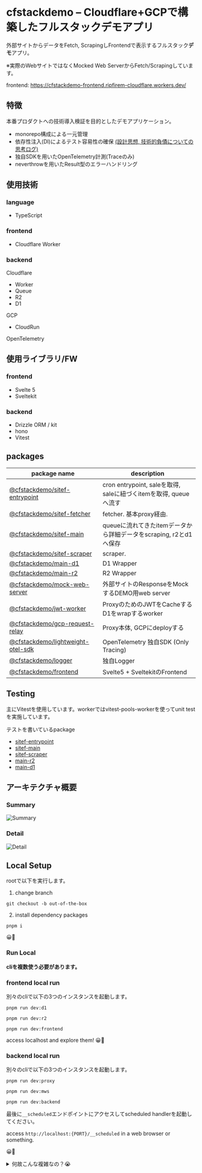 # cfstackdemo – Cloudflare+GCPで構築したフルスタックデモアプリ

外部サイトからデータをFetch, ScrapingしFrontendで表示するフルスタック**デモ**アプリ。

※実際のWebサイトではなくMocked Web ServerからFetch/Scrapingしています。

frontend: https://cfstackdemo-frontend.ripfirem-cloudflare.workers.dev/

## 特徴

本番プロダクトへの技術導入検証を目的としたデモアプリケーション。

- monorepo構成による一元管理
- 依存性注入(DI)によるテスト容易性の確保 [(設計思想, 技術的負債についての思考ログ)](https://github.com/sev3e3e/cfstackdemo/issues/1)
- 独自SDKを用いたOpenTelemetry計測(Traceのみ)
- neverthrowを用いたResult型のエラーハンドリング

## 使用技術

### language

- TypeScript

### frontend

- Cloudflare Worker

### backend

Cloudflare
- Worker
- Queue
- R2
- D1

GCP
- CloudRun

OpenTelemetry

## 使用ライブラリ/FW

### frontend

- Svelte 5
- Sveltekit

### backend

- Drizzle ORM / kit
- hono
- Vitest

## packages

| package name | description |
|--------------|-------------|
| [@cfstackdemo/sitef-entrypoint](backend/sitef/entrypoint) | cron entrypoint, saleを取得, saleに紐づくitemを取得, queueへ流す |
| [@cfstackdemo/sitef-fetcher](backend/sitef/fetcher) | fetcher. 基本proxy経由. |
| [@cfstackdemo/sitef-main](backend/sitef/main) | queueに流れてきたitemデータから詳細データをscraping, r2とd1へ保存 |
| [@cfstackdemo/sitef-scraper](backend/sitef/scraper) | scraper. |
| [@cfstackdemo/main-d1](backend/main-d1) | D1 Wrapper |
| [@cfstackdemo/main-r2](backend/main-r2) | R2 Wrapper |
| [@cfstackdemo/mock-web-server](backend/mock-web-server) | 外部サイトのResponseをMockするDEMO用web server |
| [@cfstackdemo/jwt-worker](backend/proxy-relay/gcp/cf-jwt-worker) | ProxyのためのJWTをCacheするD1をwrapするworker |
| [@cfstackdemo/gcp-request-relay](backend/proxy-relay/gcp/function) | Proxy本体, GCPにdeployする |
| [@cfstackdemo/lightweight-otel-sdk](lightweight-otel-sdk) | OpenTelemetry 独自SDK (Only Tracing) |
| [@cfstackdemo/logger](logger) | 独自Logger |
| [@cfstackdemo/frontend](frontend) | Svelte5 + SveltekitのFrontend |



## Testing

主にVitestを使用しています。workerではvitest-pools-workerを使ってunit testを実施しています。

テストを書いているpackage

- [sitef-entrypoint](backend/sitef/entrypoint/test)
- [sitef-main](backend/sitef/main/test)
- [sitef-scraper](backend/sitef/scraper/test)
- [main-r2](backend/main-r2/test)
- [main-d1](backend/main-d1/test)

## アーキテクチャ概要

### Summary
![Summary](./docs/arch.svg)

### Detail
![Detail](./docs/arch_detail.svg)

## Local Setup

rootで以下を実行します。

1. change branch

```
git checkout -b out-of-the-box
```

2. install dependency packages

```
pnpm i 
```

😀🎉

### Run Local

**cliを複数使う必要があります。**

### frontend local run

別々のcliで以下の3つのインスタンスを起動します。

```
pnpm run dev:d1
```

```
pnpm run dev:r2
```

```
pnpm run dev:frontend
```

access localhost and explore them! 😀🎉

### backend local run

別々のcliで以下の3つのインスタンスを起動します。

```
pnpm run dev:proxy
```

```
pnpm run dev:mws
```

```
pnpm run dev:backend
```

最後に`__scheduled`エンドポイントにアクセスしてscheduled handlerを起動してください。

access `http://localhost:{PORT}/__scheduled` in a web browser or something.

😀🎉

<details>
    <summary>何故こんな複雑なの？😭</summary>

    frontendではsveltekit - backend(r2,d1)間のlocal通信が同じcli上で動いているとうまくいかないため。
    (configオプション, npm-run-all2等の並列実行等, いずれも。)

    ---

    backendではworkerはmulitple configである程度まとめているが、mock-web-serverのみ別にしている。これはmulti configだととprimary worker以外serverがlistenしないため。
    gcpのproxyはwranglerではないため別枠起動。並列実行できそうだがもうここまで来たら別枠でよい。かも。
</details>